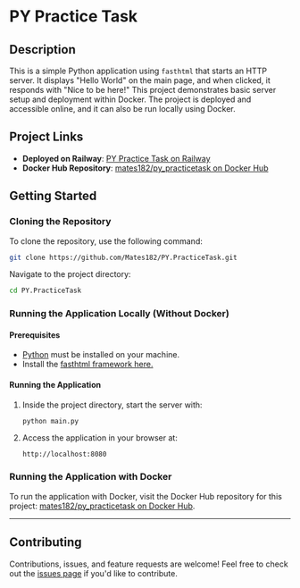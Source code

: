# PY Practice Task

## Description
This is a simple Python application using `fasthtml` that starts an HTTP server. It displays "Hello World" on the main page, and when clicked, it responds with "Nice to be here!" This project demonstrates basic server setup and deployment within Docker. The project is deployed and accessible online, and it can also be run locally using Docker.

## Project Links
- **Deployed on Railway**: [PY Practice Task on Railway](https://pypracticetask-production.up.railway.app/)
- **Docker Hub Repository**: [mates182/py_practicetask on Docker Hub](https://hub.docker.com/repository/docker/mates182/py_practicetask)

## Getting Started

### Cloning the Repository
To clone the repository, use the following command:
```bash
git clone https://github.com/Mates182/PY.PracticeTask.git
```
Navigate to the project directory:
```bash
cd PY.PracticeTask
```

### Running the Application Locally (Without Docker)
#### Prerequisites
- [Python](https://www.python.org/downloads/) must be installed on your machine.
- Install the [fasthtml framework here.](https://docs.fastht.ml/)

#### Running the Application
1. Inside the project directory, start the server with:
   ```bash
   python main.py
   ```
2. Access the application in your browser at:
   ```
   http://localhost:8080
   ```

### Running the Application with Docker

To run the application with Docker, visit the Docker Hub repository for this project: [mates182/py_practicetask on Docker Hub](https://hub.docker.com/repository/docker/mates182/py_practicetask).

---

## Contributing
Contributions, issues, and feature requests are welcome! Feel free to check out the [issues page](https://github.com/Mates182/PY.PracticeTask/issues) if you'd like to contribute.